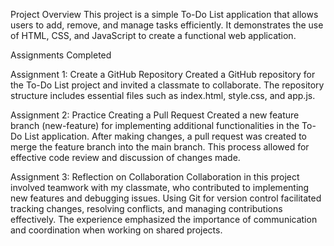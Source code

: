Project Overview
This project is a simple To-Do List application that allows users to add, remove, and manage tasks efficiently. It demonstrates the use of HTML, CSS, and JavaScript to create a functional web application.

Assignments Completed

Assignment 1: Create a GitHub Repository
Created a GitHub repository for the To-Do List project and invited a classmate to collaborate.
The repository structure includes essential files such as index.html, style.css, and app.js.

Assignment 2: Practice Creating a Pull Request
Created a new feature branch (new-feature) for implementing additional functionalities in the To-Do List application.
After making changes, a pull request was created to merge the feature branch into the main branch.
This process allowed for effective code review and discussion of changes made.

Assignment 3: Reflection on Collaboration
Collaboration in this project involved teamwork with my classmate, who contributed to implementing new features and debugging issues.
Using Git for version control facilitated tracking changes, resolving conflicts, and managing contributions effectively.
The experience emphasized the importance of communication and coordination when working on shared projects.
